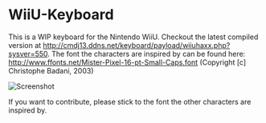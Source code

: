 # WiiU-Keyboard

This is a WIP keyboard for the Nintendo WiiU. Checkout the latest compiled version at http://cmdj13.ddns.net/keyboard/payload/wiiuhaxx.php?sysver=550.
The font the characters are inspired by can be found here: http://www.ffonts.net/Mister-Pixel-16-pt-Small-Caps.font (Copyright [c] Christophe Badani, 2003)

![Screenshot](https://mmi473.whatsapp.net/d/nx_NzlLjnhvFaiwB6PwBxla_Qi4/Ag1fUY3CUlsR7nOCQ2bjVcYMcXDbG8Empm7dPlS4tnrF.jpg)

If you want to contribute, please stick to the font the other characters are inspired by.
